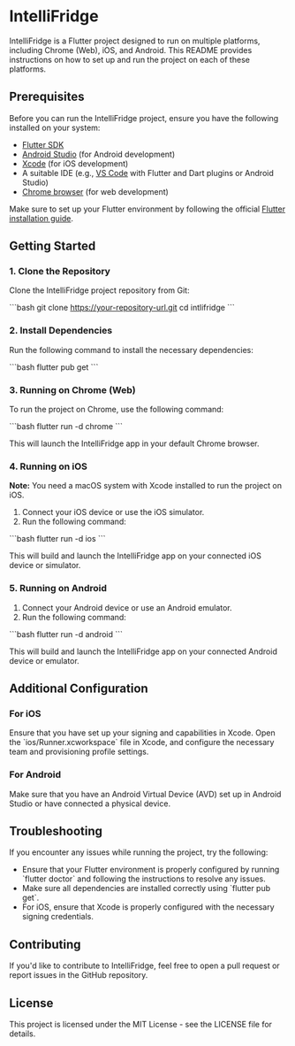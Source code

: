 
# IntelliFridge

IntelliFridge is a Flutter project designed to run on multiple platforms, including Chrome (Web), iOS, and Android. This README provides instructions on how to set up and run the project on each of these platforms.

## Prerequisites

Before you can run the IntelliFridge project, ensure you have the following installed on your system:

- [Flutter SDK](https://flutter.dev/docs/get-started/install)
- [Android Studio](https://developer.android.com/studio) (for Android development)
- [Xcode](https://developer.apple.com/xcode/) (for iOS development)
- A suitable IDE (e.g., [VS Code](https://code.visualstudio.com/) with Flutter and Dart plugins or Android Studio)
- [Chrome browser](https://www.google.com/chrome/) (for web development)

Make sure to set up your Flutter environment by following the official [Flutter installation guide](https://flutter.dev/docs/get-started/install).

## Getting Started

### 1. Clone the Repository

Clone the IntelliFridge project repository from Git:

\`\`\`bash
git clone https://your-repository-url.git
cd intlifridge
\`\`\`

### 2. Install Dependencies

Run the following command to install the necessary dependencies:

\`\`\`bash
flutter pub get
\`\`\`

### 3. Running on Chrome (Web)

To run the project on Chrome, use the following command:

\`\`\`bash
flutter run -d chrome
\`\`\`

This will launch the IntelliFridge app in your default Chrome browser.

### 4. Running on iOS

**Note:** You need a macOS system with Xcode installed to run the project on iOS.

1. Connect your iOS device or use the iOS simulator.
2. Run the following command:

\`\`\`bash
flutter run -d ios
\`\`\`

This will build and launch the IntelliFridge app on your connected iOS device or simulator.

### 5. Running on Android

1. Connect your Android device or use an Android emulator.
2. Run the following command:

\`\`\`bash
flutter run -d android
\`\`\`

This will build and launch the IntelliFridge app on your connected Android device or emulator.

## Additional Configuration

### For iOS

Ensure that you have set up your signing and capabilities in Xcode. Open the \`ios/Runner.xcworkspace\` file in Xcode, and configure the necessary team and provisioning profile settings.

### For Android

Make sure that you have an Android Virtual Device (AVD) set up in Android Studio or have connected a physical device.

## Troubleshooting

If you encounter any issues while running the project, try the following:

- Ensure that your Flutter environment is properly configured by running \`flutter doctor\` and following the instructions to resolve any issues.
- Make sure all dependencies are installed correctly using \`flutter pub get\`.
- For iOS, ensure that Xcode is properly configured with the necessary signing credentials.

## Contributing

If you'd like to contribute to IntelliFridge, feel free to open a pull request or report issues in the GitHub repository.

## License

This project is licensed under the MIT License - see the LICENSE file for details.
